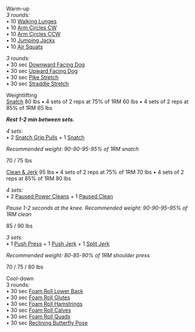 Warm-up  
_3 rounds:_  
• 10 [Walking Lunges](https://www.youtube.com/watch?v=DlhojghkaQ0)  
• 10 [Arm Circles CW](https://www.youtube.com/watch?v=rZENbpK2_M8)  
• 10 [Arm Circles CCW](https://www.youtube.com/watch?v=Tvty6Fk3gdg)  
• 10 [Jumping Jacks](https://www.youtube.com/watch?v=4zxWEEyPJpU)  
• 10 [Air Squats](https://www.youtube.com/watch?v=C_VtOYc6j5c)

_3 rounds:_  
• 30 sec [Downward Facing Dog](https://www.youtube.com/watch?v=ZVtwWOpN170)  
• 30 sec [Upward Facing Dog](https://www.youtube.com/watch?v=canHY0a02lw)  
• 30 sec [Pike Stretch](https://www.youtube.com/watch?v=cjIznknOzU0)  
• 30 sec [Straddle Stretch](https://www.youtube.com/watch?v=gZHbm4LynYQ)

Weightlifting  
[Snatch](https://www.youtube.com/watch?v=9xQp2sldyts)  80 lbs
• 4 sets of 2 reps at 75% of 1RM 60 lbs
• 4 sets of 2 reps at 85% of 1RM 65 lbs

**_Rest 1-2 min between sets._**

_4 sets:_  
• 2 [Snatch Grip Pulls](https://www.youtube.com/watch?v=gAahnygjC_M) + 1 [Snatch](https://www.youtube.com/watch?v=hVTYRjSDyC4)

_Recommended weight: 90-90-95-95% of 1RM snatch_

70 / 75 lbs

[Clean & Jerk](https://www.youtube.com/watch?v=yFSBGIPMa9A) 95 lbs
• 4 sets of 2 reps at 75% of 1RM 70 lbs
• 4 sets of 2 reps at 85% of 1RM 80 lbs

_4 sets:_  
• 2 [Paused Power Cleans](https://www.youtube.com/watch?v=rj2j5OcpdnI) + 1 [Paused Clean](https://www.youtube.com/watch?v=m3_UwB7whuM&pp=ygUMcGF1c2VkIGNsZWFu)

_Pause 1-2 seconds at the knee. Recommended weight: 90-90-95-95% of 1RM clean_

85 / 90 lbs

_3 sets:_  
• 1 [Push Press](https://www.youtube.com/watch?v=i0mElJo73EE) + 1 [Push Jerk](https://www.youtube.com/watch?v=KY2q95iRfO4) + 1 [Split Jerk](https://www.youtube.com/watch?v=qHQwWEHBpSw)

_Recommended weight: 80-85-90% of 1RM shoulder press_

70 / 75 / 80 lbs

Cool-down  
3 rounds:  
• 30 sec [Foam Roll Lower Back](https://www.youtube.com/watch?v=XxA2QQBgJ0U)  
• 30 sec [Foam Roll Glutes](https://www.youtube.com/watch?v=XRY38hLNrb4)  
• 30 sec [Foam Roll Hamstrings](https://www.youtube.com/watch?v=MGd1riGV_Nc)  
• 30 sec [Foam Roll Calves](https://www.youtube.com/watch?v=FaHodmmOuUI)  
• 30 sec [Foam Roll Quads](https://www.youtube.com/watch?v=20eqcNJpHSo)  
• 30 sec [Reclining Butterfly Pose](https://www.youtube.com/watch?v=P6-xVJSyev0)